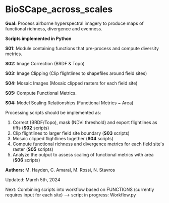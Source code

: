 # BioSCape_across_scales

**Goal:** Process airborne hyperspectral imagery to produce maps of functional richness, divergence and evenness.

**Scripts implemented in Python**

**S01:** Module containing functions that pre-process and compute diversity metrics.

**S02:** Image Correction (BRDF & Topo)

**S03:** Image Clipping (Clip flightlines to shapefiles around field sites)

**S04:** Mosaic Images (Mosaic clipped rasters for each field site)

**S05:** Compute Functional Metrics.

**S04:** Model Scaling Relationships (Functional Metrics ~ Area)

Processing scripts should be implemented as:
1. Correct (BRDF/Topo), mask (NDVI threshold) and export flightlines as tiffs (**S02** scripts)
2. Clip flightlines to larger field site boundary (**S03** scripts)
3. Mosaic clipped flightlines together (**S04** scripts)
4. Compute functional richness and divergence metrics for each field site's raster (**S05** scripts)
5. Analyze the output to assess scaling of functional metrics with area (**S06** scripts)

**Authors:** M. Hayden, C. Amaral, M. Rossi, N. Stavros

Updated: March 5th, 2024

Next: Combining scripts into workflow based on FUNCTIONS (currently requires input for each site) --> script in progress: Workflow.py

